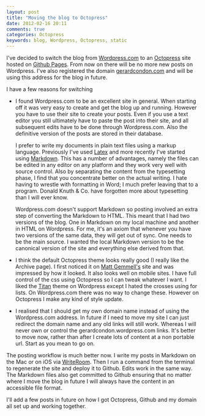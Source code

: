 ```yaml
---
layout: post
title: "Moving the blog to Octopress"
date: 2012-02-16 20:11
comments: true
categories: Octopress
keywords: blog, Wordpress, Octopress, static
---
```

I've decided to switch the blog from [Wordpress.com](http://www.wordpress.com) to an [Octopress](http://www.octopress.org) site hosted on [Github Pages](http://pages.github.com). From now on there will be no more new posts on Wordpress. I've also registered the domain [gerardcondon.com](http://www.gerardcondon.com) and will be using this address for the blog in future. 

I have a few reasons for switching

* I found Wordpress.com to be an excellent site in general. When starting off it was very easy to create and get the blog up and running. However you have to use their site to create your posts. Even if you use a text editor you still ultimately have to paste the post into their site, and all subsequent edits have to be done through Wordpress.com. Also the definitive version of the posts are stored in their database. 

    I prefer to write my documents in plain text files using a markup language. Previously I've used [Latex](http://www.latex-project.org/) and more recently I've started using [Markdown](http://daringfireball.net/projects/markdown/). This has a number of advantages, namely the files can be edited in any editor on any platform and they work very well with source control. Also by separating the content from the typesetting phase, I find that you concentrate better on the actual writing. I hate having to wrestle with formatting in Word; I much prefer leaving that to a program. Donald Knuth & Co. have forgotten more about typesetting than I will ever know.

    Wordpress.com doesn't support Markdown so posting involved an extra step of converting the Markdown to HTML. This meant that I had two versions of the blog. One in Markdown on my local machine and another in HTML on Wordpress. For me, it's an axiom that whenever you have two versions of the same data, they will get out of sync. One needs to be the main source. I wanted the local Markdown version to be the canonical version of the site and everything else derived from that.

* I think the default Octopress theme looks really good (I really like the Archive page). I first noticed it on [Matt Gemmell's](http://www.mattgemmell.com) site and was impressed by how it looked. It also looks well on mobile sites. I have full control of the css using Octopress so I can tweak whatever I want. I liked the [Titan](http://theme.wordpress.com/themes/titan/) theme on Wordpress except I hated the crosses using for lists. On Wordpress.com there was no way to change these. However on Octopress I make any kind of style update.

* I realised that I should get my own domain name instead of using the Wordpress.com address. In future if I need to move my site I can just redirect the domain name and any old links will still work. Whereas I will never own or control the gerardcondon.wordpress.com links. It's better to move now, rather than after I create lots of content at a non portable url. Start as you mean to go on.

The posting workflow is much better now. I write my posts in Markdown on the Mac or on iOS via [WriteRoom](http://www.hogbaysoftware.com/products/writeroom). Then I run a command from the terminal to regenerate the site and deploy it to Github. Edits work in the same way. The Markdown files also get committed to Github ensuring that no matter where I move the blog in future I will always have the content in an accessible file format. 

I'll add a few posts in future on how I got Octopress, Github and my domain all set up and working together.
